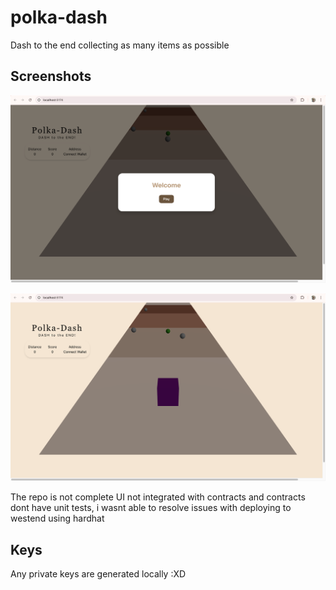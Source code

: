 # polka-dash
Dash to the end collecting as many items as possible 

## Screenshots

![Menu](./screenshots/1.png)

![Play](./screenshots/2.png)

The repo is not complete UI not integrated with contracts and contracts dont have unit tests, i wasnt able to resolve issues with deploying to westend using hardhat
## Keys

Any private keys are generated locally :XD 